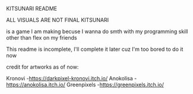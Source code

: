 KITSUNARI README

ALL VISUALS ARE NOT FINAL KITSUNARI 

is a game I am making becuse I wanna do smth with my programming skill other than flex on my friends

This readme is incomplete, I'll complete it later cuz I'm too bored to do it now

credit for artworks as of now:

Kronovi -https://darkpixel-kronovi.itch.io/
Anokolisa -https://anokolisa.itch.io/
Greenpixels -https://greenpixels.itch.io/
